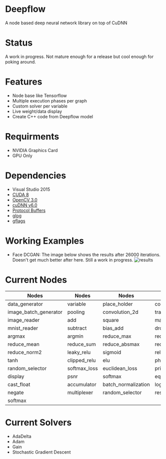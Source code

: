 # Deepflow
A node based deep neural network library on top of CuDNN

# Status
A work in progress. Not mature enough for a release but cool enough for poking around.

# Features
- Node base like Tensorflow
- Multiple execution phases per graph
- Custom solver per variable
- Live weight/data display
- Create C++ code from Deepflow model

# Requirments
- NVIDIA Graphics Card
- GPU Only

# Dependencies
- Visual Studio 2015
- [CUDA 8](https://developer.nvidia.com/cuda-toolkit)
- [OpenCV 3.0](http://opencv.org/opencv-3-0.html)
- [cuDNN v6.0](https://developer.nvidia.com/rdp/cudnn-download)
- [Protocol Buffers](https://github.com/google/protobuf)
- [glog](https://github.com/google/glog)
- [gflags](https://github.com/gflags/gflags)

# Working Examples
- Face DCGAN: The image below shows the results after 26000 iterations. Doesn't get much better after here. Still a work in progress.
![results](https://github.com/omidsakhi/deepflow/blob/master/examples/face_dcgan/results-itr26000.jpg)


# Current Nodes
| Nodes                 | Nodes                 | Nodes                 | Nodes                 |
|-----------------------|-----------------------|-----------------------|-----------------------|
| data_generator        | variable              | place_holder          | conv2d                |
| image_batch_generator | pooling               | convolution_2d        | transposed_conv2d     |
| image_reader          | add                   | square                | matmult               |
| mnist_reader          | subtract              | bias_add              | dropout               |
| argmax                | argmin                | reduce_max            | reduce_min            |
| reduce_mean           | reduce_sum            | reduce_absmax         | reduce_norm1          |
| reduce_norm2          | leaky_relu            | sigmoid               | relu                  |
| tanh                  | clipped_relu          | elu                   | phaseplexer           |
| random_selector       | softmax_loss          | euclidean_loss        | print                 |
| display               | psnr                  | softmax               | equal                 |
| cast_float            | accumulator           | batch_normalization   | logger                |
| negate                | multiplexer           | random_selector       | restructure           |
| softmax               |                       |                       |                       |

# Current Solvers
- AdaDelta
- Adam
- Gain
- Stochastic Gradient Descent
